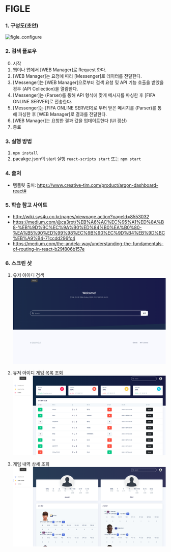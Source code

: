 # FIGLE


### 1. 구성도(초안)

![figle_configure](https://user-images.githubusercontent.com/20256618/71962331-893b1a80-323c-11ea-892a-e1747bf7d422.jpg)


### 2. 검색 플로우

0. 시작
1. 웹이나 앱에서 [WEB Manager]로 Request 한다.
2. [WEB Manager]는 요청에 따라 [Messenger]로 데이터를 전달한다.
3. [Messenger]는 [WEB Manager]으로부터 검색 요청 및 API 기능 호출을 받았을 경우 (API Collection)을 열람한다.
4. [Messenger]는 (Parser)를 통해 API 형식에 맞게 메시지를 파싱한 후 [FIFA ONLINE SERVER]로 전송한다.
5. [Messenger]는 [FIFA ONLINE SERVER]로 부터 받은 메시지를 (Parser)를 통해 파싱한 후 [WEB Manager]로 결과를 전달한다.
6. [WEB Manager]는 요청한 결과 값을 업데이트한다 (UI 갱신)
7. 종료


### 3. 실행 방법
1. `npm install`
2. pacakge.json의 start 실행 
   `react-scripts start` 또는 `npm start`


### 4. 출처
- 템플릿 출처: https://www.creative-tim.com/product/argon-dashboard-react#


### 5. 학습 참고 사이트
- http://wiki.sys4u.co.kr/pages/viewpage.action?pageId=8553032
- https://medium.com/@ca3rot/%EB%A6%AC%EC%95%A1%ED%8A%B8-%EB%9D%BC%EC%9A%B0%ED%84%B0%EA%B0%80-%EA%B5%90%ED%99%98%EC%9B%90%EC%9D%B4%EB%9D%BC%EB%A9%B4-71ccdd296fc4
- https://medium.com/the-andela-way/understanding-the-fundamentals-of-routing-in-react-b29f806b157e 


### 6. 스크린 샷

1. 유저 아이디 검색
![search](/Images/search.png)  


2. 유저 아이디 게임 목록 조회
![list](/Images/list.png)  


3. 게임 내역 상세 조회
![profile](/Images/profile.png)  


